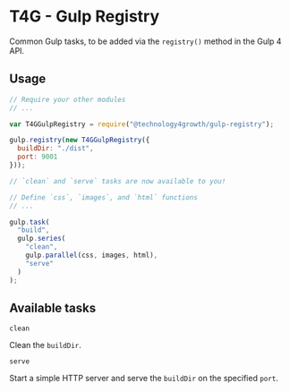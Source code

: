 # T4G - Gulp Registry

Common Gulp tasks, to be added via the `registry()` method in the Gulp 4 API.

## Usage

```js
// Require your other modules
// ...

var T4GGulpRegistry = require("@technology4growth/gulp-registry");

gulp.registry(new T4GGulpRegistry({
  buildDir: "./dist",
  port: 9001
}));

// `clean` and `serve` tasks are now available to you!

// Define `css`, `images`, and `html` functions
// ...

gulp.task(
  "build",
  gulp.series(
    "clean",
    gulp.parallel(css, images, html),
    "serve"
  )
);
```

## Available tasks

`clean`

Clean the `buildDir`.

`serve`

Start a simple HTTP server and serve the `buildDir` on the specified `port`.